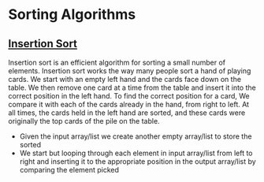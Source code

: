 # Sorting Algorithms

## [Insertion Sort](./insertion)

Insertion sort is an efficient algorithm for sorting a small number of elements. Insertion sort works the way many people sort a hand of playing cards. We start with an empty left hand and the cards face down on the table. We then remove one card at a time from the table and insert it into the correct position in the left hand. To find the correct position for a card, We compare it with each of the cards already in the hand, from right to left. At all times, the cards held in the left hand are sorted, and these cards were originally the top cards of the pile on the table.

* Given the input array/list we create another empty array/list to store the sorted
* We start but looping through each element in input array/list from left to right and inserting it to the appropriate position in the output array/list by comparing the element picked 